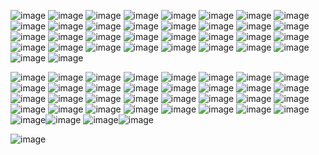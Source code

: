 
                                                                   
                                                                   

                                              


 
 ![image](https://y2k.neocities.org/blinkiez/3640290vim3y98zzm.gif) ![image](https://y2k.neocities.org/blinkiez/754667r8n2u197zw.gif) ![image](https://y2k.neocities.org/blinkiez/blink10.gif) ![image](https://y2k.neocities.org/blinkiez/hellokitty1.gif) ![image](https://y2k.neocities.org/blinkiez/nap.gif) ![image](https://y2k.neocities.org/blinkiez/newbatch/unicorn.gif) ![image](https://y2k.neocities.org/blinkiez/tumblr_ojfyta8m3J1va2yuso1_r1_250.gif) ![image](https://y2k.neocities.org/blinkiez/tumblr_onljvjnkXB1tganp7o1_250.gif) ![image](https://y2k.neocities.org/blinkiez/tumblr_oqkqidXCZy1va2yuso5_250.gif) ![image](https://y2k.neocities.org/blinkiez/tumblr_pc38rqsNC61u4h28eo2_250.gif) ![image](https://y2k.neocities.org/blinkiez/tumblr_p27pzqm2mk1tymkppo4_250.gif) ![image](https://y2k.neocities.org/blinkiez/tumblr_p27pzqm2mk1tymkppo6_250.gif) ![image](https://y2k.neocities.org/blinkiez/tumblr_ozd4y9K1861tlixzfo4_250.gif) ![image](https://y2k.neocities.org/blinkiez/tumblr_static_cvk5qfmv5dwk0ccg80wgswgkg.gif) ![image](https://y2k.neocities.org/blinkiez/tumblr_static_5sri6zm2s6o8ogs0s8ck0gsk4.gif) ![image](https://y2k.neocities.org/blinkiez/newbatch/blinkies26.gif) ![image](https://y2k.neocities.org/blinkiez/newbatch/clgblinkie040.gif) ![image](https://images-wixmp-ed30a86b8c4ca887773594c2.wixmp.com/f/542e9975-e6a8-4c43-a772-059cbf61b788/df37if2-dfc78281-21e2-4e65-8f7b-fe990aec12e3.gif?token=eyJ0eXAiOiJKV1QiLCJhbGciOiJIUzI1NiJ9.eyJzdWIiOiJ1cm46YXBwOjdlMGQxODg5ODIyNjQzNzNhNWYwZDQxNWVhMGQyNmUwIiwiaXNzIjoidXJuOmFwcDo3ZTBkMTg4OTgyMjY0MzczYTVmMGQ0MTVlYTBkMjZlMCIsIm9iaiI6W1t7InBhdGgiOiJcL2ZcLzU0MmU5OTc1LWU2YTgtNGM0My1hNzcyLTA1OWNiZjYxYjc4OFwvZGYzN2lmMi1kZmM3ODI4MS0yMWUyLTRlNjUtOGY3Yi1mZTk5MGFlYzEyZTMuZ2lmIn1dXSwiYXVkIjpbInVybjpzZXJ2aWNlOmZpbGUuZG93bmxvYWQiXX0.Ul0QlVhBU8eMLIznxJauh9LpgFr6RSqEIwt-2qPhRIw) ![image](https://allyratworld.com/images/sonic.gif) ![image](https://allyratworld.com/images/tails.gif) ![image](https://raining-starss.neocities.org/garfpenis%20(3).gif) ![image](https://raining-starss.neocities.org/blink%20(7).jpg) ![image](https://raining-starss.neocities.org/blink%20(4).gif) ![image](https://raining-starss.neocities.org/3573857%20(34).gif) ![image](https://raining-starss.neocities.org/goodieblink%20(24).gif) ![image](https://adriansblinkiecollection.neocities.org/d88.gif) ![image](https://adriansblinkiecollection.neocities.org/e24.gif) ![image](https://adriansblinkiecollection.neocities.org/e116.gif) ![image](https://adriansblinkiecollection.neocities.org/g90.gif) ![image](https://adriansblinkiecollection.neocities.org/g32.gif) ![image](https://adriansblinkiecollection.neocities.org/l14.gif) ![image](https://64.media.tumblr.com/2481d790de42616597b33a0d91e6dbde/3347c16333dd2347-95/s250x400/2aa933465622cecb47fb333113d45512e08bde6a.gifv) ![image](https://64.media.tumblr.com/f17777fca8ea1596c603d99866339dfc/8a881391f410e4cf-d8/s250x400/846478f17a724a115a82b5a9223526513f311432.gifv) ![image](https://64.media.tumblr.com/83c783b879c707f59a8717e9a10cfda3/d2bf10545376622a-3a/s250x400/be1c45390dbc342d4a8314d33fd02187d58380a4.gifv)
 

 
![image](https://y2k.neocities.org/stamps2/002.png) ![image](https://y2k.neocities.org/stamps2/d17a97d41a692b4786f52d8b9a216ee8-da11kdh.png) ![image](https://y2k.neocities.org/stamps/fml.png) ![image](https://y2k.neocities.org/stamps/tuxedosam.png) ![image](https://y2k.neocities.org/stamps/daydreamer_stamp_by_rogue_ranger-d9fl0we.gif) ![image](https://y2k.neocities.org/stamps/tumblr_inline_pe6lnuG2781v11djx_1280.gif) ![image](https://y2k.neocities.org/stamps/tumblr_inline_pe6lmadSpm1v11djx_1280.gif) ![image](https://supplies.ju.mp/assets/images/gallery02/58c0e50d.gif?v=1c1ba870) ![image](https://raining-starss.neocities.org/optimize%20(11).png) ![image](https://raining-starss.neocities.org/hoot%20(8).png) ![image](https://y2k.neocities.org/stamps2/tumblr_pbffcs5mpm1xz2nuuo6_100.png) ![image](https://y2k.neocities.org/stamps2/black_and_rainbow_sparkles_stamp_by_vtge-dcgjqnz.png) ![image](https://y2k.neocities.org/stamps/tumblr_inline_pe6lwkpF0P1v11djx_1280.gif) ![image](https://y2k.neocities.org/stamps/tumblr_inline_pe6lifzHgx1v11djx_1280.gif) ![image](https://y2k.neocities.org/stamps/tumblr_inline_olanokEDvS1rv0j40_500.png) ![image](https://y2k.neocities.org/stamps/my_memory_sucks_by_renatalmar.png) ![image](https://supplies.ju.mp/assets/images/gallery02/a60643cb.png?v=1c1ba870) ![image](https://supplies.ju.mp/assets/images/gallery02/90ddefae.png?v=1c1ba870) ![image](https://supplies.ju.mp/assets/images/gallery02/7f2f9c91.png?v=1c1ba870) ![image](https://supplies.ju.mp/assets/images/gallery09/c611ce54.png?v=1c1ba870) ![image](https://supplies.ju.mp/assets/images/gallery02/02208168.png?v=1c1ba870) ![image](https://raining-starss.neocities.org/rainbow%20(9).png) ![image](https://raining-starss.neocities.org/hoot%20(8).png) ![image](https://raining-starss.neocities.org/goodieblink%20(12).png) ![image](https://raining-starss.neocities.org/pastel%20(10).gif) ![image](https://raining-starss.neocities.org/pastel%20(4).png) ![image](https://raining-starss.neocities.org/hex%20(2).png) ![image](https://raining-starss.neocities.org/thebread%20(9).gif) ![image](https://raining-starss.neocities.org/dark%20(1).jpg) ![image](https://allyratworld.com/stamps/d763ekp-ff89fe6f-d589-403a-a80a-27e72ed9ead5.gif)
![image](https://allyratworld.com/images/cutiehoneyda.gif) ![image](https://images-wixmp-ed30a86b8c4ca887773594c2.wixmp.com/f/cc04274d-b388-4c7c-824c-4b63c226839f/d1fvr6y-d58bca7e-4ade-4613-bf77-33608aea7b76.png?token=eyJ0eXAiOiJKV1QiLCJhbGciOiJIUzI1NiJ9.eyJzdWIiOiJ1cm46YXBwOjdlMGQxODg5ODIyNjQzNzNhNWYwZDQxNWVhMGQyNmUwIiwiaXNzIjoidXJuOmFwcDo3ZTBkMTg4OTgyMjY0MzczYTVmMGQ0MTVlYTBkMjZlMCIsIm9iaiI6W1t7InBhdGgiOiJcL2ZcL2NjMDQyNzRkLWIzODgtNGM3Yy04MjRjLTRiNjNjMjI2ODM5ZlwvZDFmdnI2eS1kNThiY2E3ZS00YWRlLTQ2MTMtYmY3Ny0zMzYwOGFlYTdiNzYucG5nIn1dXSwiYXVkIjpbInVybjpzZXJ2aWNlOmZpbGUuZG93bmxvYWQiXX0.tYi91zp59og_HEBEeVu7LrFLILPdqcSI3GTyC7f7Ew4) ![image](https://64.media.tumblr.com/45dc07b2aeabbaff3a0cc7570fa51706/tumblr_pbfgm2PvC81xz2nuuo4_100.gifv)![image](https://64.media.tumblr.com/0e52baa9ba34f06894386af7d3adb28a/tumblr_pbfgm2PvC81xz2nuuo6_100.png) ![image](https://64.media.tumblr.com/828a7216bccf2d1d0a769fec038582ed/tumblr_pbfgm2PvC81xz2nuuo8_250.gifv)![image](https://64.media.tumblr.com/d2d23f211f2a39869b20894fd837bbd3/791a5e9e7d99c7de-8e/s100x200/1ab8543c6dff7083f02558e8d54ca186aee4bce6.gifv)

![image](https://i.pinimg.com/1200x/89/e6/e8/89e6e8a841e1e093745093a317801f6d.jpg)
